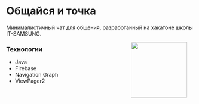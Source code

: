 # Общайся и точка

Минималистичный чат для общения, разработанный на хакатоне школы IT-SAMSUNG.


<img src="https://cdn-icons-png.flaticon.com/512/892/892177.png" width="150" align="right" hspace="20">

### Технологии

* Java
* Firebase
* Navigation Graph
* ViewPager2
